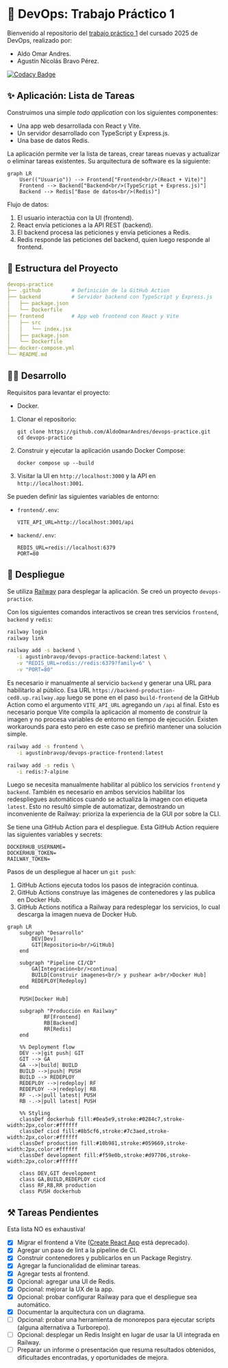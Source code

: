 # 🧩 DevOps: Trabajo Práctico 1

Bienvenido al repositorio del [trabajo práctico 1](https://docs.google.com/document/d/1t88Qv7iCp90YzHOi2W8MfY7bfFoTcjVz1UkCZPzs84c/edit?tab=t.0) del cursado 2025 de DevOps, realizado por:

- Aldo Omar Andres.
- Agustín Nicolás Bravo Pérez.

[![Codacy Badge](https://app.codacy.com/project/badge/Grade/28058df562244e0db8beceaa1a88d0bf)](https://app.codacy.com/gh/AldoOmarAndres/devops-practice/dashboard?utm_source=gh&utm_medium=referral&utm_content=&utm_campaign=Badge_grade)

## ✨ Aplicación: Lista de Tareas

Construimos una simple _todo application_ con los siguientes componentes:

- Una app web desarrollada con React y Vite.
- Un servidor desarrollado con TypeScript y Express.js.
- Una base de datos Redis.

La aplicación permite ver la lista de tareas, crear tareas nuevas y actualizar o eliminar tareas existentes.
Su arquitectura de software es la siguiente:

```mermaid
graph LR
    User(("Usuario")) --> Frontend["Frontend<br/>(React + Vite)"]
    Frontend --> Backend["Backend<br/>(TypeScript + Express.js)"]
    Backend --> Redis["Base de datos<br/>(Redis)"]
```

Flujo de datos:

1. El usuario interactúa con la UI (frontend).
2. React envía peticiones a la API REST (backend).
3. El backend procesa las peticiones y envía peticiones a Redis.
4. Redis responde las peticiones del backend, quien luego responde al frontend.

## 📂 Estructura del Proyecto

```yaml
devops-practice
├── .github          # Definición de la GitHub Action
├── backend          # Servidor backend con TypeScript y Express.js
│   ├── package.json
│   └── Dockerfile
├── frontend         # App web frontend con React y Vite
│   ├── src
│   │   └── index.jsx
│   ├── package.json
│   └── Dockerfile
├── docker-compose.yml
└── README.md
```

## 🧑‍💻 Desarrollo

Requisitos para levantar el proyecto:

- Docker.

1. Clonar el repositorio:

   ```
   git clone https://github.com/AldoOmarAndres/devops-practice.git
   cd devops-practice
   ```

2. Construir y ejecutar la aplicación usando Docker Compose:

   ```
   docker compose up --build
   ```

3. Visitar la UI en `http://localhost:3000` y la API en `http://localhost:3001`.

Se pueden definir las siguientes variables de entorno:

- `frontend/.env`:

  ```
  VITE_API_URL=http://localhost:3001/api
  ```

- `backend/.env`:

  ```
  REDIS_URL=redis://localhost:6379
  PORT=80
  ```

## 🚀 Despliegue

Se utiliza [Railway](https://railway.com) para desplegar la aplicación.
Se creó un proyecto `devops-practice`.

Con los siguientes comandos interactivos se crean tres servicios `frontend`, `backend` y `redis`:

```bash
railway login
railway link

railway add -s backend \
   -i agustinbravop/devops-practice-backend:latest \
   -v "REDIS_URL=redis://redis:6379?family=6" \
   -v "PORT=80"
```

Es necesario ir manualmente al servicio `backend` y generar una URL para habilitarlo al público.
Esa URL `https://backend-production-ced8.up.railway.app` luego se pone en el paso `build-frontend` de la GitHub Action como el argumento `VITE_API_URL` agregando un `/api` al final.
Esto es necesario porque Vite compila la aplicación al momento de construir la imagen y no procesa variables de entorno en tiempo de ejecución.
Existen workarounds para esto pero en este caso se prefirió mantener una solución simple.

```bash
railway add -s frontend \
   -i agustinbravop/devops-practice-frontend:latest

railway add -s redis \
   -i redis:7-alpine
```

Luego se necesita manualmente habilitar al público los servicios `frontend` y `backend`.
También es necesario en ambos servicios habilitar los redespliegues automáticos cuando se actualiza la imagen con etiqueta `latest`.
Esto no resultó simple de automatizar, demostrando un inconveniente de Railway: prioriza la experiencia de la GUI por sobre la CLI.

Se tiene una GitHub Action para el despliegue.
Esta GitHub Action requiere las siguientes variables y secrets:

```
DOCKERHUB_USERNAME=
DOCKERHUB_TOKEN=
RAILWAY_TOKEN=
```

Pasos de un despliegue al hacer un `git push`:

1. GitHub Actions ejecuta todos los pasos de integración continua.
2. GitHub Actions construye las imágenes de contenedores y las publica en Docker Hub.
3. GitHub Actions notifica a Railway para redesplegar los servicios, lo cual descarga la imagen nueva de Docker Hub.

```mermaid
graph LR
    subgraph "Desarrollo"
        DEV[Dev]
        GIT[Repositorio<br/>GitHub]
    end

    subgraph "Pipeline CI/CD"
        GA[Integración<br/>continua]
        BUILD[Construir imagenes<br/> y pushear a<br/>Docker Hub]
        REDEPLOY[Redeploy]
    end

    PUSH[Docker Hub]

    subgraph "Producción en Railway"
            RF[Frontend]
            RB[Backend]
            RR[Redis]
    end

    %% Deployment flow
    DEV -->|git push| GIT
    GIT --> GA
    GA -->|build| BUILD
    BUILD -->|push| PUSH
    BUILD --> REDEPLOY
    REDEPLOY -->|redeploy| RF
    REDEPLOY -->|redeploy| RB
    RF -.->|pull latest| PUSH
    RB -.->|pull latest| PUSH

    %% Styling
    classDef dockerhub fill:#0ea5e9,stroke:#0284c7,stroke-width:2px,color:#ffffff
    classDef cicd fill:#8b5cf6,stroke:#7c3aed,stroke-width:2px,color:#ffffff
    classDef production fill:#10b981,stroke:#059669,stroke-width:2px,color:#ffffff
    classDef development fill:#f59e0b,stroke:#d97706,stroke-width:2px,color:#ffffff

    class DEV,GIT development
    class GA,BUILD,REDEPLOY cicd
    class RF,RB,RR production
    class PUSH dockerhub
```

## ⚒️ Tareas Pendientes

Esta lista NO es exhaustiva!

- [x] Migrar el frontend a Vite ([Create React App](https://github.com/facebook/create-react-app) está deprecado).
- [x] Agregar un paso de lint a la pipeline de CI.
- [x] Construir contenedores y publicarlos en un Package Registry.
- [x] Agregar la funcionalidad de eliminar tareas.
- [x] Agregar tests al frontend.
- [x] Opcional: agregar una UI de Redis.
- [x] Opcional: mejorar la UX de la app.
- [x] Opcional: probar configurar Railway para que el despliegue sea automático.
- [x] Documentar la arquitectura con un diagrama.
- [ ] Opcional: probar una herramienta de monorepos para ejecutar scripts (alguna alternativa a Turborepo).
- [ ] Opcional: desplegar un Redis Insight en lugar de usar la UI integrada en Railway.
- [ ] Preparar un informe o presentación que resuma resultados obtenidos, dificultades encontradas, y oportunidades de mejora.
